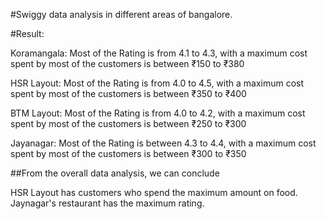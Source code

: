#Swiggy data analysis in different areas of bangalore.

#Result:


Koramangala: Most of the Rating is from 4.1 to 4.3, with a maximum cost spent by most of the customers is between ₹150 to ₹380

HSR Layout: Most of the Rating is from 4.0 to 4.5, with a maximum cost spent by most of the customers is between ₹350 to ₹400

BTM Layout: Most of the Rating is from 4.0 to 4.2, with a maximum cost spent by most of the customers is between ₹250 to ₹300

Jayanagar: Most of the Rating is between 4.3 to 4.4, with a maximum cost spent by most of the customers is between ₹300 to ₹350

##From the overall data analysis, we can conclude

HSR Layout has customers who spend the maximum amount on food.
Jaynagar's restaurant has the maximum rating.
